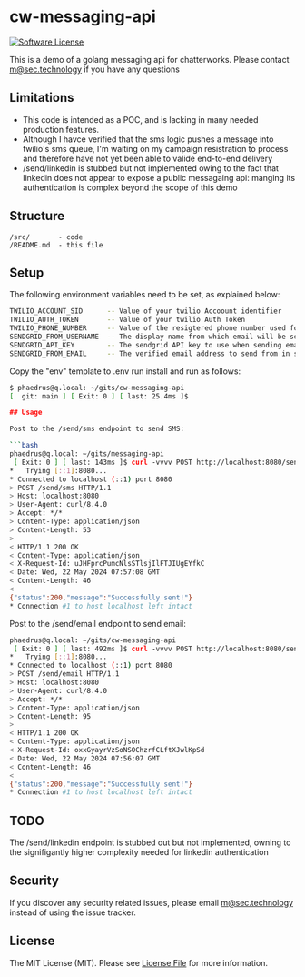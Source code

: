 # cw-messaging-api

[![Software License][ico-license]](LICENSE.md)

This is a demo of a golang messaging api for chatterworks. Please contact m@sec.technology if you have any questions

## Limitations

- This code is intended as a POC, and is lacking in many needed production features.
- Although I havce verified that the sms logic pushes a message into twilio's sms queue, I'm waiting on my campaign resistration to process and therefore have not yet been able to valide end-to-end delivery
- /send/linkedin is stubbed but not implemented owing to the fact that linkedin does not appear to expose a public messagaing api: manging its authentication is complex beyond the scope of this demo

## Structure

```
/src/       - code
/README.md  - this file
```

## Setup

The following environment variables need to be set, as explained below:

```bash
TWILIO_ACCOUNT_SID      -- Value of your twilio Accoount identifier
TWILIO_AUTH_TOKEN       -- Value of your twilio Auth Token
TWILIO_PHONE_NUMBER     -- Value of the resigtered phone number used for sending SMS
SENDGRID_FROM_USERNAME  -- The display name from which email will be sent in sendgrid
SENDGRID_API_KEY        -- The sendgrid API key to use when sending emails
SENDGRID_FROM_EMAIL     -- The verified email address to send from in sendgrid
```

Copy the "env" template to .env run install and run as follows:

````bash
$ phaedrus@q.local: ~/gits/cw-messaging-api
[  git: main ] [ Exit: 0 ] [ last: 25.4ms ]$

## Usage

Post to the /send/sms endpoint to send SMS:

```bash
phaedrus@q.local: ~/gits/messaging-api
 [ Exit: 0 ] [ last: 143ms ]$ curl -vvvv POST http://localhost:8080/send/sms -H "Content-Type: application/json" -d '{ "to": "+17346789205",  "body": "SMS Test Message" }'
*   Trying [::1]:8080...
* Connected to localhost (::1) port 8080
> POST /send/sms HTTP/1.1
> Host: localhost:8080
> User-Agent: curl/8.4.0
> Accept: */*
> Content-Type: application/json
> Content-Length: 53
>
< HTTP/1.1 200 OK
< Content-Type: application/json
< X-Request-Id: uJHFprcPumcNlsSTlsjIlFTJIUgEYfkC
< Date: Wed, 22 May 2024 07:57:08 GMT
< Content-Length: 46
<
{"status":200,"message":"Successfully sent!"}
* Connection #1 to host localhost left intact
````

Post to the /send/email endpoint to send email:

```bash
phaedrus@q.local: ~/gits/cw-messaging-api
 [ Exit: 0 ] [ last: 492ms ]$ curl -vvvv POST http://localhost:8080/send/email -H "Content-Type: application/json" -d '{"to": "marc.bittner@gmail.c om","subject": "Sendgrid Test Email","body": "Sendgrid Test Email"}'
*   Trying [::1]:8080...
* Connected to localhost (::1) port 8080
> POST /send/email HTTP/1.1
> Host: localhost:8080
> User-Agent: curl/8.4.0
> Accept: */*
> Content-Type: application/json
> Content-Length: 95
>
< HTTP/1.1 200 OK
< Content-Type: application/json
< X-Request-Id: oxxGyayrVzSoNSOChzrfCLftXJwlKpSd
< Date: Wed, 22 May 2024 07:56:07 GMT
< Content-Length: 46
<
{"status":200,"message":"Successfully sent!"}
* Connection #1 to host localhost left intact
```

## TODO

The /send/linkedin endpoint is stubbed out but not implemented, owning to the signifigantly higher complexity needed for linkedin authentication

## Security

If you discover any security related issues, please email m@sec.technology instead of using the issue tracker.

## License

The MIT License (MIT). Please see [License File](LICENSE.md) for more information.

[ico-license]: https://img.shields.io/badge/license-MIT-brightgreen.svg?style=flat-square
